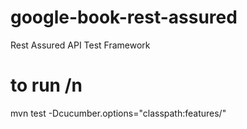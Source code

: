 # google-book-rest-assured
Rest Assured API Test Framework

# to run /n
mvn test -Dcucumber.options="classpath:features/"
